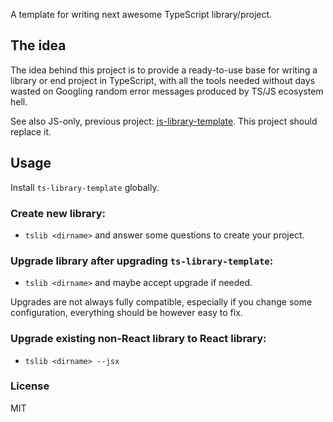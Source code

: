 A template for writing next awesome TypeScript library/project.

## The idea

The idea behind this project is to provide a ready-to-use base for writing a library or end project in TypeScript, with
all the tools needed without days wasted on Googling random error messages produced by TS/JS ecosystem hell.

See also JS-only, previous project: [js-library-template][1]. This project should replace it.

## Usage

Install `ts-library-template` globally.

### Create new library:
- `tslib <dirname>` and answer some questions to create your project.

### Upgrade library after upgrading `ts-library-template`:
- `tslib <dirname>` and maybe accept upgrade if needed.

Upgrades are not always fully compatible, especially if you change some configuration, everything should be however easy
to fix.

### Upgrade existing non-React library to React library:
- `tslib <dirname> --jsx`

### License

MIT

[1]: https://www.npmjs.com/package/js-library-template
